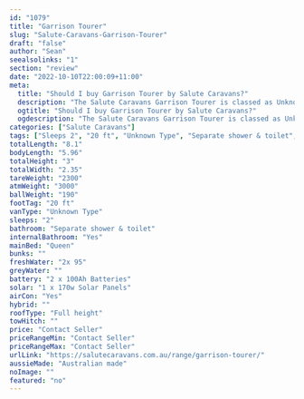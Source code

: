 ```yaml
---
id: "1079"
title: "Garrison Tourer"
slug: "Salute-Caravans-Garrison-Tourer"
draft: "false"
author: "Sean"
seealsolinks: "1"
section: "review"
date: "2022-10-10T22:00:09+11:00"
meta:
  title: "Should I buy Garrison Tourer by Salute Caravans?"
  description: "The Salute Caravans Garrison Tourer is classed as Unknown Type, and sleeps 2 people. It is Australian made and comes in at 20 ft. It generally has Separate shower & toilet."
  ogtitle: "Should I buy Garrison Tourer by Salute Caravans?"
  ogdescription: "The Salute Caravans Garrison Tourer is classed as Unknown Type, and sleeps 2 people. It is Australian made and comes in at 20 ft. It generally has Separate shower & toilet."
categories: ["Salute Caravans"]
tags: ["Sleeps 2", "20 ft", "Unknown Type", "Separate shower & toilet", "Full height", "Price Unknown"]
totalLength: "8.1"
bodyLength: "5.96"
totalHeight: "3"
totalWidth: "2.35"
tareWeight: "2300"
atmWeight: "3000"
ballWeight: "190"
footTag: "20 ft"
vanType: "Unknown Type"
sleeps: "2"
bathroom: "Separate shower & toilet"
internalBathroom: "Yes"
mainBed: "Queen"
bunks: ""
freshWater: "2x 95"
greyWater: ""
battery: "2 x 100Ah Batteries"
solar: "1 x 170w Solar Panels"
airCon: "Yes"
hybrid: ""
roofType: "Full height"
towHitch: ""
price: "Contact Seller"
priceRangeMin: "Contact Seller"
priceRangeMax: "Contact Seller"
urlLink: "https://salutecaravans.com.au/range/garrison-tourer/"
aussieMade: "Australian made"
noImage: ""
featured: "no"
---
```

